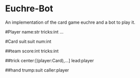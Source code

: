 Euchre-Bot
==========

An implementation of the card game euchre and a bot to play it.

#Player
name:str
tricks:int
...

#Card
suit:suit
num:int

##team
score:int
tricks:int

##trick
center:[(player:Card),...]
lead:player

##hand
trump:suit
caller:player